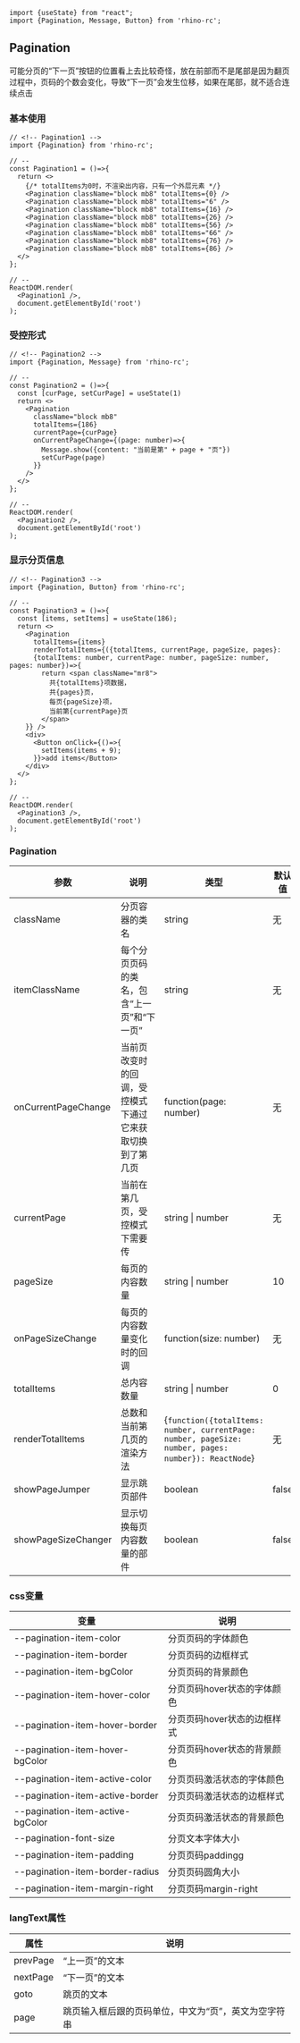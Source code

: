 ```import
import {useState} from "react";
import {Pagination, Message, Button} from 'rhino-rc';
```

## Pagination
可能分页的“下一页”按钮的位置看上去比较奇怪，放在前部而不是尾部是因为翻页过程中，页码的个数会变化，导致“下一页”会发生位移，如果在尾部，就不适合连续点击

### 基本使用
```component
// <!-- Pagination1 -->
import {Pagination} from 'rhino-rc';

// --
const Pagination1 = ()=>{
  return <>
    {/* totalItems为0时，不渲染出内容，只有一个外层元素 */}
    <Pagination className="block mb8" totalItems={0} />
    <Pagination className="block mb8" totalItems="6" />
    <Pagination className="block mb8" totalItems={16} />
    <Pagination className="block mb8" totalItems={26} />
    <Pagination className="block mb8" totalItems={56} />
    <Pagination className="block mb8" totalItems="66" />
    <Pagination className="block mb8" totalItems={76} />
    <Pagination className="block mb8" totalItems={86} />
  </>
};

// --
ReactDOM.render(
  <Pagination1 />,
  document.getElementById('root')
);
```

### 受控形式
```component
// <!-- Pagination2 -->
import {Pagination, Message} from 'rhino-rc';

// --
const Pagination2 = ()=>{
  const [curPage, setCurPage] = useState(1)
  return <>
    <Pagination
      className="block mb8"
      totalItems={186}
      currentPage={curPage}
      onCurrentPageChange={(page: number)=>{
        Message.show({content: "当前是第" + page + "页"})
        setCurPage(page)
      }}
    />
  </>
};

// --
ReactDOM.render(
  <Pagination2 />,
  document.getElementById('root')
);
```

### 显示分页信息
```component
// <!-- Pagination3 -->
import {Pagination, Button} from 'rhino-rc';

// --
const Pagination3 = ()=>{
  const [items, setItems] = useState(186);
  return <>
    <Pagination 
      totalItems={items} 
      renderTotalItems={({totalItems, currentPage, pageSize, pages}: 
      {totalItems: number, currentPage: number, pageSize: number, pages: number})=>{
        return <span className="mr8">
          共{totalItems}项数据，
          共{pages}页，
          每页{pageSize}项，
          当前第{currentPage}页
        </span>
    }} />
    <div>
      <Button onClick={()=>{
        setItems(items + 9);
      }}>add items</Button>
    </div>
  </>
};

// --
ReactDOM.render(
  <Pagination3 />,
  document.getElementById('root')
);
```

### Pagination
参数 | 说明 | 类型 | 默认值 | 必填
-- | -- | -- | -- | -- 
className | 分页容器的类名 | string | 无 | 否
itemClassName | 每个分页页码的类名，包含“上一页”和“下一页” | string | 无 | 否
onCurrentPageChange | 当前页改变时的回调，受控模式下通过它来获取切换到了第几页 | function(page: number) | 无 | 否
currentPage | 当前在第几页，受控模式下需要传 | string \| number | 无 | 否
pageSize | 每页的内容数量 | string \| number | 10 | 否
onPageSizeChange | 每页的内容数量变化时的回调 | function(size: number) | 无 | 否
totalItems | 总内容数量 | string \| number | 0 | 是
renderTotalItems | 总数和当前第几页的渲染方法 | {`function({totalItems: number, currentPage: number, pageSize: number, pages: number}): ReactNode`} | 无 | 否
showPageJumper | 显示跳页部件 | boolean | false | 否
showPageSizeChanger | 显示切换每页内容数量的部件 | boolean | false | 否

### css变量
变量 | 说明 
-- | -- 
--pagination-item-color | 分页页码的字体颜色
--pagination-item-border | 分页页码的边框样式
--pagination-item-bgColor | 分页页码的背景颜色
--pagination-item-hover-color | 分页页码hover状态的字体颜色
--pagination-item-hover-border | 分页页码hover状态的边框样式
--pagination-item-hover-bgColor | 分页页码hover状态的背景颜色
--pagination-item-active-color | 分页页码激活状态的字体颜色
--pagination-item-active-border | 分页页码激活状态的边框样式
--pagination-item-active-bgColor | 分页页码激活状态的背景颜色
--pagination-font-size | 分页文本字体大小
--pagination-item-padding | 分页页码paddingg
--pagination-item-border-radius | 分页页码圆角大小
--pagination-item-margin-right | 分页页码margin-right

### langText属性
属性 | 说明 
-- | -- 
prevPage | “上一页”的文本
nextPage | “下一页”的文本
goto | 跳页的文本
page | 跳页输入框后跟的页码单位，中文为“页”，英文为空字符串
